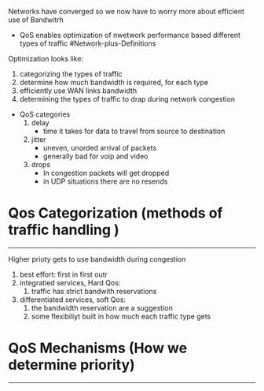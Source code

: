 Networks have converged so we now have to worry more about efficient use of Bandwitrh 

- QoS enables optimization of nwetwork performance based different types of traffic #Network-plus-Definitions 

Optimization looks like: 
1. categorizing the types of traffic
2. determine how much bandwidth is required, for each type 
3. efficiently use WAN links bandwidth
4. determining the types of traffic to drap during network congestion

- QoS categories
	1.  delay
		- time it takes for data to travel from source to destination 
	2. jitter
		- uneven, unorded arrival of packets
		- generally bad for voip and video
	1. drops
		- In congestion packets will get dropped 
		- in UDP situations there are no resends

# Qos Categorization (methods of traffic handling  )
---
Higher prioty gets to use bandwidth during congestion 

1. best effort: first in first outr 
2. integratied services, Hard Qos: 
	1. traffic has strict bandwith reservations
3. differentiated services, soft Qos: 
	1. the bandwidth reservation are a suggestion
	2. some flexibiliyt built in how much each traffic type gets 

# QoS Mechanisms (How we determine priority)
---
